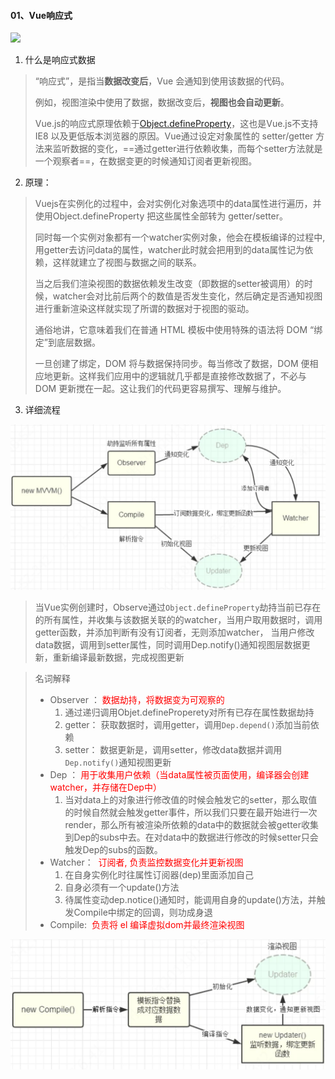 #### 01、Vue响应式

![](https://cn.vuejs.org/images/data.png)

1. 什么是响应式数据

> “响应式”，是指当**数据改变后**，Vue 会通知到使用该数据的代码。
>
> 例如，视图渲染中使用了数据，数据改变后，**视图也会自动更新**。
>
> Vue.js的响应式原理依赖于[Object.defineProperty](https://developer.mozilla.org/en-US/docs/Web/JavaScript/Reference/Global_Objects/Object/defineProperty)，这也是Vue.js不支持IE8 以及更低版本浏览器的原因。Vue通过设定对象属性的 setter/getter 方法来监听数据的变化，==通过getter进行依赖收集，而每个setter方法就是一个观察者==，在数据变更的时候通知订阅者更新视图。



2. 原理：

> Vuejs在实例化的过程中，会对实例化对象选项中的data属性进行遍历，并使用Object.defineProperty 把这些属性全部转为 getter/setter。
>
> 同时每一个实例对象都有一个watcher实例对象，他会在模板编译的过程中,用getter去访问data的属性，watcher此时就会把用到的data属性记为依赖，这样就建立了视图与数据之间的联系。
>
> 当之后我们渲染视图的数据依赖发生改变（即数据的setter被调用）的时候，watcher会对比前后两个的数值是否发生变化，然后确定是否通知视图进行重新渲染这样就实现了所谓的数据对于视图的驱动。
>
> 通俗地讲，它意味着我们在普通 HTML 模板中使用特殊的语法将 DOM “绑定”到底层数据。
>
> 一旦创建了绑定，DOM 将与数据保持同步。每当修改了数据，DOM 便相应地更新。这样我们应用中的逻辑就几乎都是直接修改数据了，不必与 DOM 更新搅在一起。这让我们的代码更容易撰写、理解与维护。



3. 详细流程

![image-20211216134508994](https://raw.githubusercontent.com/JuntengMa/image/master/image-20211216134508994.png)

> 当Vue实例创建时，Observe通过`Object.defineProperty`劫持当前已存在的所有属性，并收集与该数据关联的的watcher，当用户取用数据时，调用getter函数，并添加判断有没有订阅者，无则添加watcher， 当用户修改data数据，调用到setter属性，同时调用Dep.notify()通知视图层数据更新，重新编译最新数据，完成视图更新

>  
>  名词解释
>
> - Observer ：<font color="red"> 数据劫持，将数据变为可观察的 </font>
> 	1. 通过递归调用Objet.defineProperety对所有已存在属性数据劫持
> 	2. getter： 获取数据时，调用getter，调用`Dep.depend()`添加当前依赖
> 	3. setter： 数据更新是，调用setter，修改data数据并调用`Dep.notify()`通知视图更新
> - Dep ：<font color="red"> 用于收集用户依赖（当data属性被页面使用，编译器会创建watcher，并存储在Dep中） </font>
> 	1. 当对data上的对象进行修改值的时候会触发它的setter，那么取值的时候自然就会触发getter事件，所以我们只要在最开始进行一次render，那么所有被渲染所依赖的data中的数据就会被getter收集到Dep的subs中去。在对data中的数据进行修改的时候setter只会触发Dep的subs的函数。
> - Watcher： <font color="red"> 订阅者, 负责监控数据变化并更新视图 </font>
> 	1. 在自身实例化时往属性订阅器(dep)里面添加自己
> 	2. 自身必须有一个update()方法
> 	3. 待属性变动dep.notice()通知时，能调用自身的update()方法，并触发Compile中绑定的回调，则功成身退
> - Compile:  <font color="red"> 负责将 el 编译虚拟dom并最终渲染视图</font>

![image-20211217111652559](https://raw.githubusercontent.com/JuntengMa/image/master/image-20211217111652559.png)

